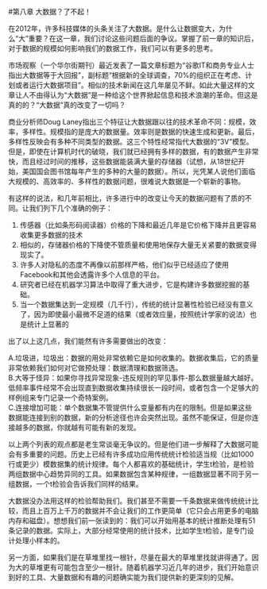 
#第八章 大数据？了不起！

在2012年，许多科技媒体的头条关注了大数据。是什么让数据变大，为什么“大”重要？在这一章，我们讨论这些问题后面的争议。掌握了前一章的知识后，对于数据的规模如何影响我们的数据工作，我们可以有更多的思考。

市场观察（一个华尔街期刊）最近发表了一篇文章标题为“谷歌IT和商务专业人士指出大数据等于大回报”，副标题“根据新的全球调查，70%的组织正在考虑、计划或者运行大数据项目”。相似的技术新闻在这几年屡见不鲜。如此大量这样的文章让人不由得认为“大数据”是一种给这个世界掀起信息和技术浪潮的革命。但这是真的的？“大数据”真的改变了一切吗？

商业分析师Doug Laney指出三个特征让大数据跟以往的技术革命不同：规模，效率，多样性。规模指的是庞大的数据量。效率则是数据的快速生成和更新。最后，多样性反映会有多种不同类型的数据。这三个特性经常指代大数据的“3V”模型。但是，即使在计算机时代的破晓，我们就已经拥有多样的数据，有的数据产生非常快，而且经过时间的推移，这些数据能装满大量的存储器（试想，从18世纪开始，美国国会图书馆每年产生的多种的大量的数据）。所以，光凭某人说他们面临大规模的、高效率的、多样性的数据问题，很难说大数据是一个崭新的事物。

有这样的说法，和几年前相比，许多进行中的改变让今天的数据问题有了质的不同。让我们列下几个准确的例子： 

1. 传感器（比如条形码阅读器）价格的下降和最近几年是它价格下降并且更容易收集更多数据的技术
2. 相似的，存储器价格的下降使不管质量和使用地保存大量无关紧要的数据变得现实了。
3. 许多人对隐私的态度不再像以前那样严格，他们似乎已经适应了使用Facebook和其他会透露许多个人信息的平台。
4. 研究者已经在机器学习算法中取得了重大进步，它是构建许多数据挖掘的基础。
5. 当一个数据集达到一定规模（几千行），传统的统计显著性检验已经没有意义了，因为即使最小最微不足道的结果（或者效应量，按照统计学家的说法）也是统计上显著的


出了以上这几点，我们能然有许多需要做出的改变：  

A.垃圾进，垃圾出：数据的用处非常依赖它是如何收集的。数据收集后，它的质量非常依赖我们如何对它做预处理：数据清理和数据筛选。   
B.大等于怪异：如果你寻找异常现象-违反规则的罕见事件-那么数据量越大越好。低频率事件经常不会出现直到数据收集持续很长一段时间，或者包含一个足够大的样例组来专门记录一个奇特案例。   
C.连接增加可能：单个数据集不管提供什么变量都有内在的限制。但是如果这些数据能连接到别的数据，新的分析途径也许会突然出现。虽然不能保证，但是你连接越多的数据，你就越有可能有新的发现。   

以上两个列表的观点都是老生常谈毫无争议的。但是他们进一步解释了大数据可能会有多重要的问题。历史上已经有许多成功应用传统统计检验适当规（比如1000行或更少）模数据集的统计规律。每个人都喜欢的基础统计，学生t检验，是检验两组数据中心趋势异同的工具。如果数据包含某种规律，一组数据显著不同于另一组数据，一个t检验会告诉我们同样的结果。

大数据没办法用这样的检验帮助我们。我们甚至不需要一千条数据来做传统统计比较，而且上百万上千万的数据并不会让我们的工作更简单（它只会占用更多的电脑内存和磁盘）。想想我们前一张读到的：我们可以开始用基本的统计推断处理有51条记录的数据。实际上，大部分经常使用的统计技术，比如学生t检验，是专门设计处理小样本的。

另一方面，如果我们是在草堆里找一根针，尽量在最大的草堆里找就讲得通了。因为大的草堆更有可能包含至少一根针。随着机器学习近几年的进步，我们开始意识到好的工具、大量数据和有趣的问题确实能为我们提供新的更深刻的见解。  


